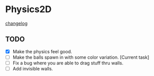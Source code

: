 # Physics2D

[changelog](CHANGELOG.MD)

## TODO

- [x] Make the physics feel good.
- [ ] Make the balls spawn in with some color variation.        [Current task]
- [ ] Fix a bug where you are able to drag stuff thru walls.
- [ ] Add invisible walls.
